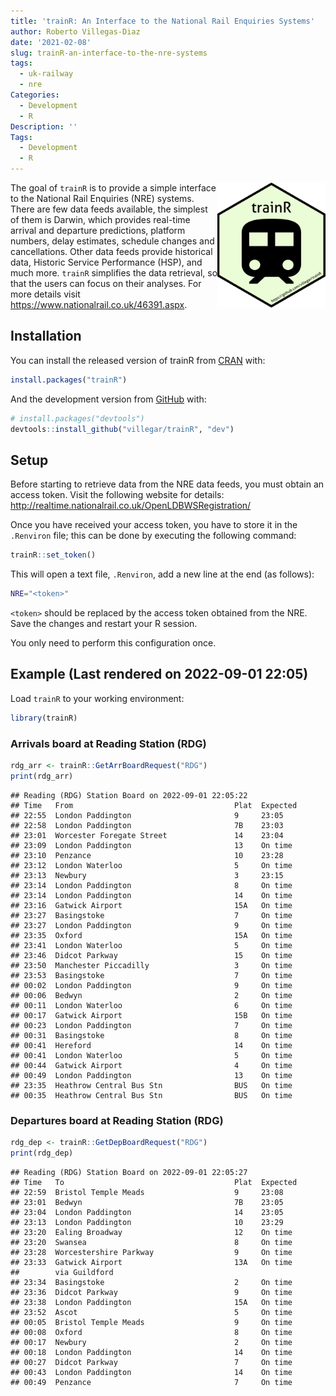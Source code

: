```yaml
---
title: 'trainR: An Interface to the National Rail Enquiries Systems'
author: Roberto Villegas-Diaz
date: '2021-02-08'
slug: trainR-an-interface-to-the-nre-systems
tags:
  - uk-railway
  - nre
Categories:
  - Development
  - R
Description: ''
Tags:
  - Development
  - R
---
```


<img src="https://raw.githubusercontent.com/villegar/trainR/main/inst/images/logo.png" alt="logo" align="right" height=200px/>

The goal of `trainR` is to provide a simple interface to the 
National Rail Enquiries (NRE) systems. There are few data feeds 
available, the simplest of them is Darwin, which provides real-time 
arrival and departure predictions, platform numbers, delay estimates, 
schedule changes and cancellations. Other data feeds provide historical 
data, Historic Service Performance (HSP), and much more. `trainR` 
simplifies the data retrieval, so that the users can focus on their 
analyses. For more details visit 
https://www.nationalrail.co.uk/46391.aspx.

## Installation

You can install the released version of trainR from [CRAN](https://CRAN.R-project.org) with:

``` r
install.packages("trainR")
```

And the development version from [GitHub](https://github.com/) with:

``` r
# install.packages("devtools")
devtools::install_github("villegar/trainR", "dev")
```

## Setup
Before starting to retrieve data from the NRE data feeds, you must obtain an access token. 
Visit the following website for details: http://realtime.nationalrail.co.uk/OpenLDBWSRegistration/

Once you have received your access token, you have to store it in the `.Renviron` file; this can be 
done by executing the following command:


```r
trainR::set_token()
```

This will open a text file, `.Renviron`, add a new line at the end (as follows):

```bash
NRE="<token>"
```

`<token>` should be replaced by the access token obtained from the NRE. Save the changes and restart 
your R session.

You only need to perform this configuration once.

## Example (Last rendered on 2022-09-01 22:05)

Load `trainR` to your working environment:

```r
library(trainR)
```

### Arrivals board at Reading Station (RDG)


```r
rdg_arr <- trainR::GetArrBoardRequest("RDG")
print(rdg_arr)
```

```
## Reading (RDG) Station Board on 2022-09-01 22:05:22
## Time   From                                    Plat  Expected
## 22:55  London Paddington                       9     23:05
## 22:58  London Paddington                       7B    23:03
## 23:01  Worcester Foregate Street               14    23:04
## 23:09  London Paddington                       13    On time
## 23:10  Penzance                                10    23:28
## 23:12  London Waterloo                         5     On time
## 23:13  Newbury                                 3     23:15
## 23:14  London Paddington                       8     On time
## 23:14  London Paddington                       14    On time
## 23:16  Gatwick Airport                         15A   On time
## 23:27  Basingstoke                             7     On time
## 23:27  London Paddington                       9     On time
## 23:35  Oxford                                  15A   On time
## 23:41  London Waterloo                         5     On time
## 23:46  Didcot Parkway                          15    On time
## 23:50  Manchester Piccadilly                   3     On time
## 23:53  Basingstoke                             7     On time
## 00:02  London Paddington                       9     On time
## 00:06  Bedwyn                                  2     On time
## 00:11  London Waterloo                         6     On time
## 00:17  Gatwick Airport                         15B   On time
## 00:23  London Paddington                       7     On time
## 00:31  Basingstoke                             8     On time
## 00:41  Hereford                                14    On time
## 00:41  London Waterloo                         5     On time
## 00:44  Gatwick Airport                         4     On time
## 00:49  London Paddington                       13    On time
## 23:35  Heathrow Central Bus Stn                BUS   On time
## 00:35  Heathrow Central Bus Stn                BUS   On time
```

### Departures board at Reading Station (RDG)


```r
rdg_dep <- trainR::GetDepBoardRequest("RDG")
print(rdg_dep)
```

```
## Reading (RDG) Station Board on 2022-09-01 22:05:27
## Time   To                                      Plat  Expected
## 22:59  Bristol Temple Meads                    9     23:08
## 23:01  Bedwyn                                  7B    23:05
## 23:04  London Paddington                       14    23:05
## 23:13  London Paddington                       10    23:29
## 23:20  Ealing Broadway                         12    On time
## 23:20  Swansea                                 8     On time
## 23:28  Worcestershire Parkway                  9     On time
## 23:33  Gatwick Airport                         13A   On time
##        via Guildford                           
## 23:34  Basingstoke                             2     On time
## 23:36  Didcot Parkway                          9     On time
## 23:38  London Paddington                       15A   On time
## 23:52  Ascot                                   5     On time
## 00:05  Bristol Temple Meads                    9     On time
## 00:08  Oxford                                  8     On time
## 00:17  Newbury                                 2     On time
## 00:18  London Paddington                       14    On time
## 00:27  Didcot Parkway                          7     On time
## 00:43  London Paddington                       14    On time
## 00:49  Penzance                                7     On time
```
